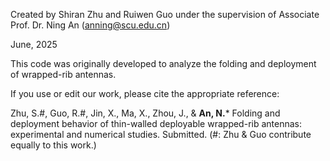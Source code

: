 Created by Shiran Zhu and Ruiwen Guo under the supervision of Associate Prof. Dr. Ning An (anning@scu.edu.cn)

June, 2025

This code was originally developed to analyze the folding and deployment of wrapped-rib antennas.

If you use or edit our work, please cite the appropriate reference:

Zhu, S.#, Guo, R.#, Jin, X., Ma, X., Zhou, J., & **An, N.*** Folding and deployment behavior of thin-walled deployable wrapped-rib antennas: experimental and numerical studies. Submitted. (#: Zhu & Guo contribute equally to this work.)
